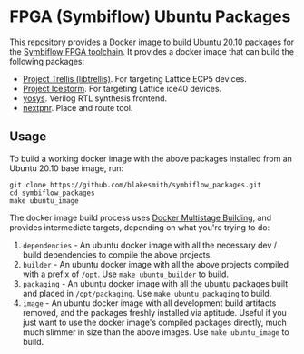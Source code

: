 # FPGA (Symbiflow) Ubuntu Packages

This repository provides a Docker image to build Ubuntu 20.10 packages for
the [Symbiflow FPGA toolchain](https://symbiflow.github.io/). It provides a docker image that can
build the following packages:

- [Project Trellis (libtrellis)](https://github.com/YosysHQ/prjtrellis). For targeting Lattice ECP5 devices.
- [Project Icestorm](https://github.com/YosysHQ/icestorm). For targeting Lattice ice40 devices.
- [yosys](https://github.com/YosysHQ/yosys). Verilog RTL synthesis frontend.
- [nextpnr](https://github.com/YosysHQ/nextpnr). Place and route tool.

## Usage

To build a working docker image with the above packages installed from an Ubuntu 20.10 base image, run:

```
git clone https://github.com/blakesmith/symbiflow_packages.git
cd symbiflow_packages
make ubuntu_image
```

The docker image build process uses [Docker Multistage Building](https://docs.docker.com/develop/develop-images/multistage-build/), and
provides intermediate targets, depending on what you're trying to do:

1. `dependencies` - An ubuntu docker image with all the necessary dev / build dependencies to compile the above projects.
2. `builder` - An ubuntu docker image with all the above projects compiled with a prefix of `/opt`. Use `make ubuntu_builder` to build.
3. `packaging` - An ubuntu docker image with all the ubuntu packages built and placed in `/opt/packaging`. Use `make ubuntu_packaging` to build.
4. `image` - An ubuntu docker image with all development build artifacts removed, and the packages freshly installed via aptitude. Useful if you just want to use the docker image's compiled packages directly, much much slimmer in size than the above images. Use `make ubuntu_image` to build.
